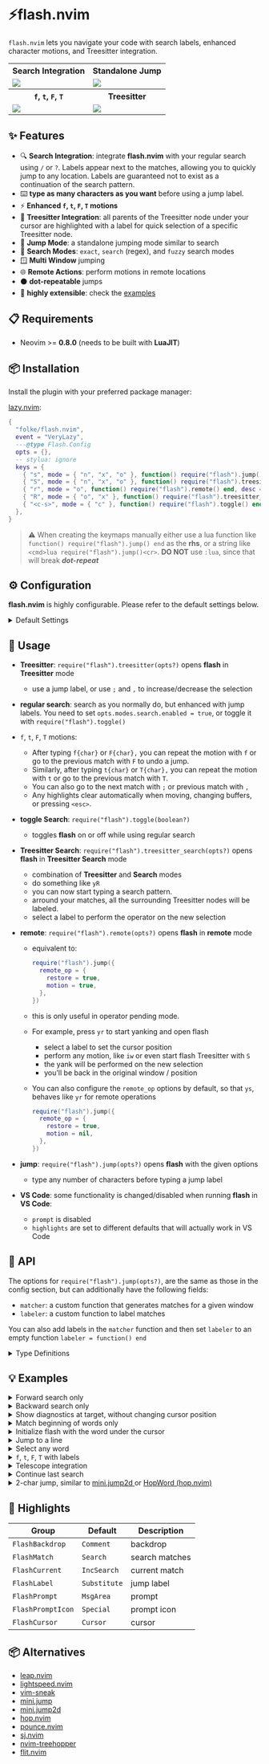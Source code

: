 # ⚡flash.nvim

`flash.nvim` lets you navigate your code with search labels,
enhanced character motions, and Treesitter integration.

<table>
  <tr>
    <th>Search Integration</th>
    <th>Standalone Jump</th>
  </tr>
  <tr>
    <td>
      <img src="https://github.com/folke/flash.nvim/assets/292349/e0ac4cbc-fa54-4505-8261-43ec0505518d" />
    </td>
    <td>
      <img src="https://github.com/folke/flash.nvim/assets/292349/90af85e3-3f22-4c51-af4b-2a2488c9560b" />
    </td>
  </tr>
  <tr>
    <th><code>f</code>, <code>t</code>, <code>F</code>, <code>T</code></th>
    <th>Treesitter</th>
  </tr>
  <tr>
    <td>
      <img src="https://github.com/folke/flash.nvim/assets/292349/379cb2de-8ec3-4acf-8811-d3590a5854b6" />
    </td>
    <td>
      <img src="https://github.com/folke/flash.nvim/assets/292349/b963b05e-3d28-45ff-b43a-928a06e5f92a" />
    </td>
  </tr>
</table>

## ✨ Features

- 🔍 **Search Integration**: integrate **flash.nvim** with your regular
  search using `/` or `?`. Labels appear next to the matches,
  allowing you to quickly jump to any location. Labels are
  guaranteed not to exist as a continuation of the search pattern.
- ⌨️ **type as many characters as you want** before using a jump label.
- ⚡ **Enhanced `f`, `t`, `F`, `T` motions**
- 🌳 **Treesitter Integration**: all parents of the Treesitter node
  under your cursor are highlighted with a label for quick selection
  of a specific Treesitter node.
- 🎯 **Jump Mode**: a standalone jumping mode similar to search
- 🔎 **Search Modes**: `exact`, `search` (regex), and `fuzzy` search modes
- 🪟 **Multi Window** jumping
- 🌐 **Remote Actions**: perform motions in remote locations
- ⚫ **dot-repeatable** jumps
- 📡 **highly extensible**: check the [examples](https://github.com/folke/flash.nvim#-examples)

## 📋 Requirements

- Neovim >= **0.8.0** (needs to be built with **LuaJIT**)

## 📦 Installation

Install the plugin with your preferred package manager:

[lazy.nvim](https://github.com/folke/lazy.nvim):

<!-- setup:start -->

```lua
{
  "folke/flash.nvim",
  event = "VeryLazy",
  ---@type Flash.Config
  opts = {},
  -- stylua: ignore
  keys = {
    { "s", mode = { "n", "x", "o" }, function() require("flash").jump() end, desc = "Flash" },
    { "S", mode = { "n", "x", "o" }, function() require("flash").treesitter() end, desc = "Flash Treesitter" },
    { "r", mode = "o", function() require("flash").remote() end, desc = "Remote Flash" },
    { "R", mode = { "o", "x" }, function() require("flash").treesitter_search() end, desc = "Treesitter Search" },
    { "<c-s>", mode = { "c" }, function() require("flash").toggle() end, desc = "Toggle Flash Search" },
  },
}
```

<!-- setup:end -->

> ⚠️ When creating the keymaps manually either use a lua function like
> `function() require("flash").jump() end` as the **rhs**, or a string
> like `<cmd>lua require("flash").jump()<cr>`.
> **DO NOT** use `:lua`, since that will break **_dot-repeat_**

## ⚙️ Configuration

**flash.nvim** is highly configurable. Please refer to the default settings below.

<details><summary>Default Settings</summary>

<!-- config:start -->

```lua
{
  -- labels = "abcdefghijklmnopqrstuvwxyz",
  labels = "asdfghjklqwertyuiopzxcvbnm",
  search = {
    -- search/jump in all windows
    multi_window = true,
    -- search direction
    forward = true,
    -- when `false`, find only matches in the given direction
    wrap = true,
    ---@type Flash.Pattern.Mode
    -- Each mode will take ignorecase and smartcase into account.
    -- * exact: exact match
    -- * search: regular search
    -- * fuzzy: fuzzy search
    -- * fun(str): custom function that returns a pattern
    --   For example, to only match at the beginning of a word:
    --   mode = function(str)
    --     return "\\<" .. str
    --   end,
    mode = "exact",
    -- behave like `incsearch`
    incremental = false,
    -- Excluded filetypes and custom window filters
    ---@type (string|fun(win:window))[]
    exclude = {
      "notify",
      "cmp_menu",
      "noice",
      "flash_prompt",
      function(win)
        -- exclude non-focusable windows
        return not vim.api.nvim_win_get_config(win).focusable
      end,
    },
    -- Optional trigger character that needs to be typed before
    -- a jump label can be used. It's NOT recommended to set this,
    -- unless you know what you're doing
    trigger = "",
    -- max pattern length. If the pattern length is equal to this
    -- labels will no longer be skipped. When it exceeds this length
    -- it will either end in a jump or terminate the search
    max_length = false, ---@type number|false
  },
  jump = {
    -- save location in the jumplist
    jumplist = true,
    -- jump position
    pos = "start", ---@type "start" | "end" | "range"
    -- add pattern to search history
    history = false,
    -- add pattern to search register
    register = false,
    -- clear highlight after jump
    nohlsearch = false,
    -- automatically jump when there is only one match
    autojump = false,
    -- You can force inclusive/exclusive jumps by setting the
    -- `inclusive` option. By default it will be automatically
    -- set based on the mode.
    inclusive = nil, ---@type boolean?
    -- jump position offset. Not used for range jumps.
    -- 0: default
    -- 1: when pos == "end" and pos < current position
    offset = nil, ---@type number
  },
  label = {
    -- allow uppercase labels
    uppercase = true,
    -- add any labels with the correct case here, that you want to exclude
    exclude = "",
    -- add a label for the first match in the current window.
    -- you can always jump to the first match with `<CR>`
    current = true,
    -- show the label after the match
    after = true, ---@type boolean|number[]
    -- show the label before the match
    before = false, ---@type boolean|number[]
    -- position of the label extmark
    style = "overlay", ---@type "eol" | "overlay" | "right_align" | "inline"
    -- flash tries to re-use labels that were already assigned to a position,
    -- when typing more characters. By default only lower-case labels are re-used.
    reuse = "lowercase", ---@type "lowercase" | "all" | "none"
    -- for the current window, label targets closer to the cursor first
    distance = true,
    -- minimum pattern length to show labels
    -- Ignored for custom labelers.
    min_pattern_length = 0,
    -- Enable this to use rainbow colors to highlight labels
    -- Can be useful for visualizing Treesitter ranges.
    rainbow = {
      enabled = false,
      -- number between 1 and 9
      shade = 5,
    },
    -- With `format`, you can change how the label is rendered.
    -- Should return a list of `[text, highlight]` tuples.
    ---@class Flash.Format
    ---@field state Flash.State
    ---@field match Flash.Match
    ---@field hl_group string
    ---@field after boolean
    ---@type fun(opts:Flash.Format): string[][]
    format = function(opts)
      return { { opts.match.label, opts.hl_group } }
    end,
  },
  highlight = {
    -- show a backdrop with hl FlashBackdrop
    backdrop = true,
    -- Highlight the search matches
    matches = true,
    -- extmark priority
    priority = 5000,
    groups = {
      match = "FlashMatch",
      current = "FlashCurrent",
      backdrop = "FlashBackdrop",
      label = "FlashLabel",
    },
  },
  -- action to perform when picking a label.
  -- defaults to the jumping logic depending on the mode.
  ---@type fun(match:Flash.Match, state:Flash.State)|nil
  action = nil,
  -- initial pattern to use when opening flash
  pattern = "",
  -- When `true`, flash will try to continue the last search
  continue = false,
  -- Set config to a function to dynamically change the config
  config = nil, ---@type fun(opts:Flash.Config)|nil
  -- You can override the default options for a specific mode.
  -- Use it with `require("flash").jump({mode = "forward"})`
  ---@type table<string, Flash.Config>
  modes = {
    -- options used when flash is activated through
    -- a regular search with `/` or `?`
    search = {
      -- when `true`, flash will be activated during regular search by default.
      -- You can always toggle when searching with `require("flash").toggle()`
      enabled = false,
      highlight = { backdrop = false },
      jump = { history = true, register = true, nohlsearch = true },
      search = {
        -- `forward` will be automatically set to the search direction
        -- `mode` is always set to `search`
        -- `incremental` is set to `true` when `incsearch` is enabled
      },
    },
    -- options used when flash is activated through
    -- `f`, `F`, `t`, `T`, `;` and `,` motions
    char = {
      enabled = true,
      -- dynamic configuration for ftFT motions
      config = function(opts)
        -- autohide flash when in operator-pending mode
        opts.autohide = opts.autohide or (vim.fn.mode(true):find("no") and vim.v.operator == "y")

        -- disable jump labels when not enabled, when using a count,
        -- or when recording/executing registers
        opts.jump_labels = opts.jump_labels
          and vim.v.count == 0
          and vim.fn.reg_executing() == ""
          and vim.fn.reg_recording() == ""

        -- Show jump labels only in operator-pending mode
        -- opts.jump_labels = vim.v.count == 0 and vim.fn.mode(true):find("o")
      end,
      -- hide after jump when not using jump labels
      autohide = false,
      -- show jump labels
      jump_labels = false,
      -- set to `false` to use the current line only
      multi_line = true,
      -- When using jump labels, don't use these keys
      -- This allows using those keys directly after the motion
      label = { exclude = "hjkliardc" },
      -- by default all keymaps are enabled, but you can disable some of them,
      -- by removing them from the list.
      -- If you rather use another key, you can map them
      -- to something else, e.g., { [";"] = "L", [","] = H }
      keys = { "f", "F", "t", "T", ";", "," },
      ---@alias Flash.CharActions table<string, "next" | "prev" | "right" | "left">
      -- The direction for `prev` and `next` is determined by the motion.
      -- `left` and `right` are always left and right.
      char_actions = function(motion)
        return {
          [";"] = "next", -- set to `right` to always go right
          [","] = "prev", -- set to `left` to always go left
          -- clever-f style
          [motion:lower()] = "next",
          [motion:upper()] = "prev",
          -- jump2d style: same case goes next, opposite case goes prev
          -- [motion] = "next",
          -- [motion:match("%l") and motion:upper() or motion:lower()] = "prev",
        }
      end,
      search = { wrap = false },
      highlight = { backdrop = true },
      jump = { register = false },
    },
    -- options used for treesitter selections
    -- `require("flash").treesitter()`
    treesitter = {
      labels = "abcdefghijklmnopqrstuvwxyz",
      jump = { pos = "range" },
      search = { incremental = false },
      label = { before = true, after = true, style = "inline" },
      highlight = {
        backdrop = false,
        matches = false,
      },
    },
    treesitter_search = {
      jump = { pos = "range" },
      search = { multi_window = true, wrap = true, incremental = false },
      remote_op = { restore = true },
      label = { before = true, after = true, style = "inline" },
    },
    -- options used for remote flash
    remote = {
      remote_op = { restore = true, motion = true },
    },
  },
  -- options for the floating window that shows the prompt,
  -- for regular jumps
  prompt = {
    enabled = true,
    prefix = { { "⚡", "FlashPromptIcon" } },
    win_config = {
      relative = "editor",
      width = 1, -- when <=1 it's a percentage of the editor width
      height = 1,
      row = -1, -- when negative it's an offset from the bottom
      col = 0, -- when negative it's an offset from the right
      zindex = 1000,
    },
  },
  -- options for remote operator pending mode
  remote_op = {
    -- restore window views and cursor position
    -- after doing a remote operation
    restore = false,
    -- For `jump.pos = "range"`, this setting is ignored.
    -- `true`: always enter a new motion when doing a remote operation
    -- `false`: use the window's cursor position and jump target
    -- `nil`: act as `true` for remote windows, `false` for the current window
    motion = false,
  },
}
```

<!-- config:end -->

</details>

## 🚀 Usage

- **Treesitter**: `require("flash").treesitter(opts?)` opens **flash** in **Treesitter** mode
  - use a jump label, or use `;` and `,` to increase/decrease the selection
- **regular search**: search as you normally do, but enhanced with jump labels.
  You need to set `opts.modes.search.enabled = true`, or toggle it with `require("flash").toggle()`
- `f`, `t`, `F`, `T` motions:
  - After typing `f{char}` or `F{char},` you can repeat the motion with `f`
    or go to the previous match with `F` to undo a jump.
  - Similarly, after typing `t{char}` or `T{char},` you can repeat the motion
    with `t` or go to the previous match with `T`.
  - You can also go to the next match with `;` or previous match with `,`
  - Any highlights clear automatically when moving, changing buffers,
    or pressing `<esc>`.
- **toggle Search**: `require("flash").toggle(boolean?)`
  - toggles **flash** on or off while using regular search
- **Treesitter Search**: `require("flash").treesitter_search(opts?)` opens **flash** in **Treesitter Search** mode
  - combination of **Treesitter** and **Search** modes
  - do something like `yR`
  - you can now start typing a search pattern.
  - arround your matches, all the surrounding Treesitter nodes will be labeled.
  - select a label to perform the operator on the new selection
- **remote**: `require("flash").remote(opts?)` opens **flash** in **remote** mode

  - equivalent to:

    ```lua
    require("flash").jump({
      remote_op = {
        restore = true,
        motion = true,
      },
    })
    ```

  - this is only useful in operator pending mode.
  - For example, press `yr` to start yanking and open flash
    - select a label to set the cursor position
    - perform any motion, like `iw` or even start flash Treesitter with `S`
    - the yank will be performed on the new selection
    - you'll be back in the original window / position
  - You can also configure the `remote_op` options by default, so that `ys`,
    behaves like `yr` for remote operations

    ```lua
    require("flash").jump({
      remote_op = {
        restore = true,
        motion = nil,
      },
    })
    ```

- **jump**: `require("flash").jump(opts?)` opens **flash** with the given options
  - type any number of characters before typing a jump label
- **VS Code**: some functionality is changed/disabled when running **flash** in **VS Code**:
  - `prompt` is disabled
  - `highlights` are set to different defaults that will actually work in VS Code

## 📡 API

The options for `require("flash").jump(opts?)`, are the same as
those in the config section, but can additionally have the following fields:

- `matcher`: a custom function that generates matches for a given window
- `labeler`: a custom function to label matches

You can also add labels in the `matcher` function and then set `labeler`
to an empty function `labeler = function() end`

<details><summary>Type Definitions</summary>

```typescript
type FlashMatcher = (win: number, state: FlashState) => FlashMatch[];
type FlashLabeler = (matches: FlashMatch[], state: FlashState) => void;

interface FlashMatch {
  win: number;
  pos: [number, number]; // (1,0)-indexed
  end_pos: [number, number]; // (1,0)-indexed
  label?: string | false; // set to false to never show a label for this match
  highlight?: boolean; // override opts.highlight.matches for this match
}

// Check the code for the full definition
// of Flash.State at `lua/flash/state.lua`
type FlashState = {};
```

</details>

## 💡 Examples

<details><summary>Forward search only</summary>

```lua
require("flash").jump({
  search = { forward = true, wrap = false, multi_window = false },
})
```

</details>

<details><summary>Backward search only</summary>

```lua
require("flash").jump({
  search = { forward = false, wrap = false, multi_window = false },
})
```

</details>

<details><summary>Show diagnostics at target, without changing cursor position</summary>

```lua
require("flash").jump({
  action = function(match, state)
    vim.api.nvim_win_call(match.win, function()
      vim.api.nvim_win_set_cursor(match.win, match.pos)
      vim.diagnostic.open_float()
    end)
    state:restore()
  end,
})

-- More advanced example that also highlights diagnostics:
require("flash").jump({
  matcher = function(win)
    ---@param diag Diagnostic
    return vim.tbl_map(function(diag)
      return {
        pos = { diag.lnum + 1, diag.col },
        end_pos = { diag.end_lnum + 1, diag.end_col - 1 },
      }
    end, vim.diagnostic.get(vim.api.nvim_win_get_buf(win)))
  end,
  action = function(match, state)
    vim.api.nvim_win_call(match.win, function()
      vim.api.nvim_win_set_cursor(match.win, match.pos)
      vim.diagnostic.open_float()
    end)
    state:restore()
  end,
})
```

</details>

<details><summary>Match beginning of words only</summary>

```lua
require("flash").jump({
  search = {
    mode = function(str)
      return "\\<" .. str
    end,
  },
})
```

</details>

<details><summary>Initialize flash with the word under the cursor</summary>

```lua
require("flash").jump({
  pattern = vim.fn.expand("<cword>"),
})
```

</details>

<details><summary>Jump to a line</summary>

```lua
require("flash").jump({
  search = { mode = "search", max_length = 0 },
  label = { after = { 0, 0 } },
  pattern = "^"
})
```

</details>

<details><summary>Select any word</summary>

```lua
require("flash").jump({
  pattern = ".", -- initialize pattern with any char
  search = {
    mode = function(pattern)
      -- remove leading dot
      if pattern:sub(1, 1) == "." then
        pattern = pattern:sub(2)
      end
      -- return word pattern and proper skip pattern
      return ([[\<%s\w*\>]]):format(pattern), ([[\<%s]]):format(pattern)
    end,
  },
  -- select the range
  jump = { pos = "range" },
})
```

</details>

<details><summary><code>f</code>, <code>t</code>, <code>F</code>, <code>T</code> with labels</summary>

Use the options below:

```lua
{
  modes = {
    char = {
      jump_labels = true
    }
  }
}
```

</details>

<details><summary>Telescope integration</summary>

This will allow you to use `s` in normal mode
and `<c-s>` in insert mode, to jump to a label in Telescope results.

```lua
{
    "nvim-telescope/telescope.nvim",
    optional = true,
    opts = function(_, opts)
      local function flash(prompt_bufnr)
        require("flash").jump({
          pattern = "^",
          label = { after = { 0, 0 } },
          search = {
            mode = "search",
            exclude = {
              function(win)
                return vim.bo[vim.api.nvim_win_get_buf(win)].filetype ~= "TelescopeResults"
              end,
            },
          },
          action = function(match)
            local picker = require("telescope.actions.state").get_current_picker(prompt_bufnr)
            picker:set_selection(match.pos[1] - 1)
          end,
        })
      end
      opts.defaults = vim.tbl_deep_extend("force", opts.defaults or {}, {
        mappings = {
          n = { s = flash },
          i = { ["<c-s>"] = flash },
        },
      })
    end,
  }
```

</details>

<details><summary>Continue last search</summary>

```lua
require("flash").jump({continue = true})
```

</details>

<details>
  <summary>2-char jump, similar to
    <a href="https://github.com/echasnovski/mini.nvim/blob/main/readmes/mini-jump2d.md">
      mini.jump2d
    </a>
    or
    <a href="https://github.com/phaazon/hop.nvim">
      HopWord (hop.nvim)
    </a>
  </summary>

```lua
local Flash = require("flash")

---@param opts Flash.Format
local function format(opts)
  -- always show first and second label
  return {
    { opts.match.label1, "FlashMatch" },
    { opts.match.label2, "FlashLabel" },
  }
end

Flash.jump({
  search = { mode = "search" },
  label = { after = false, before = { 0, 0 }, uppercase = false, format = format },
  pattern = [[\<]],
  action = function(match, state)
    state:hide()
    Flash.jump({
      search = { max_length = 0 },
      highlight = { matches = false },
      label = { format = format },
      matcher = function(win)
        -- limit matches to the current label
        return vim.tbl_filter(function(m)
          return m.label == match.label and m.win == win
        end, state.results)
      end,
      labeler = function(matches)
        for _, m in ipairs(matches) do
          m.label = m.label2 -- use the second label
        end
      end,
    })
  end,
  labeler = function(matches, state)
    local labels = state:labels()
    for m, match in ipairs(matches) do
      match.label1 = labels[math.floor((m - 1) / #labels) + 1]
      match.label2 = labels[(m - 1) % #labels + 1]
      match.label = match.label1
    end
  end,
})
```

</details>

## 🌈 Highlights

| Group             | Default      | Description    |
| ----------------- | ------------ | -------------- |
| `FlashBackdrop`   | `Comment`    | backdrop       |
| `FlashMatch`      | `Search`     | search matches |
| `FlashCurrent`    | `IncSearch`  | current match  |
| `FlashLabel`      | `Substitute` | jump label     |
| `FlashPrompt`     | `MsgArea`    | prompt         |
| `FlashPromptIcon` | `Special`    | prompt icon    |
| `FlashCursor`     | `Cursor`     | cursor         |

## 📦 Alternatives

- [leap.nvim](https://github.com/ggandor/leap.nvim)
- [lightspeed.nvim](https://github.com/ggandor/lightspeed.nvim)
- [vim-sneak](https://github.com/justinmk/vim-sneak)
- [mini.jump](https://github.com/echasnovski/mini.nvim/blob/main/readmes/mini-jump.md)
- [mini.jump2d](https://github.com/echasnovski/mini.nvim/blob/main/readmes/mini-jump2d.md)
- [hop.nvim](https://github.com/phaazon/hop.nvim)
- [pounce.nvim](https://github.com/rlane/pounce.nvim)
- [sj.nvim](https://github.com/woosaaahh/sj.nvim)
- [nvim-treehopper](https://github.com/mfussenegger/nvim-treehopper)
- [flit.nvim](https://github.com/ggandor/flit.nvim)

